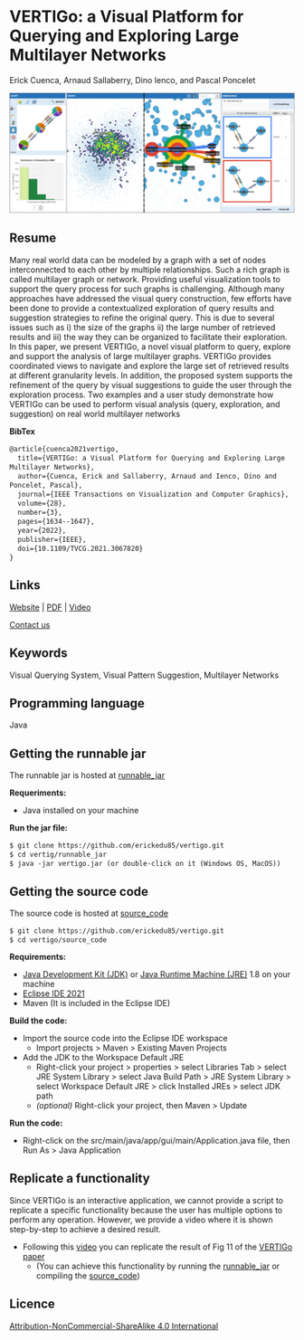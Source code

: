 # VERTIGo: a Visual Platform for Querying and Exploring Large Multilayer Networks

Erick Cuenca, Arnaud Sallaberry, Dino Ienco, and Pascal Poncelet

![VERTIGo](teaser/teaser.png "VERTIGo")

## Resume
Many real world data can be modeled by a graph with a set of nodes interconnected to each other by multiple relationships. Such a rich graph is called multilayer graph or network. Providing useful visualization tools to support the query process for such graphs is challenging. Although many approaches have addressed the visual query construction, few efforts have been done to provide a contextualized exploration of query results and suggestion strategies to refine the original query. This is due to several issues such as i) the size of the graphs ii) the large number of retrieved results and iii) the way they can be organized to facilitate their exploration. In this paper, we present VERTIGo, a novel visual platform to query, explore and support the analysis of large multilayer graphs. VERTIGo provides coordinated views to navigate and explore the large set of retrieved results at different granularity levels. In addition, the proposed system supports the refinement of the query by visual suggestions to guide the user through the exploration process. Two examples and a user study demonstrate how VERTIGo can be used to perform visual analysis (query, exploration, and suggestion) on real world multilayer networks

**BibTex**
```
@article{cuenca2021vertigo,
  title={VERTIGo: a Visual Platform for Querying and Exploring Large Multilayer Networks},
  author={Cuenca, Erick and Sallaberry, Arnaud and Ienco, Dino and Poncelet, Pascal},
  journal={IEEE Transactions on Visualization and Computer Graphics},
  volume={28},
  number={3},
  pages={1634--1647},
  year={2022},
  publisher={IEEE},
  doi={10.1109/TVCG.2021.3067820}
}
```

## Links
[Website](http://advanse.lirmm.fr/vertigo/) | [PDF](https://doi.org/10.1109/TVCG.2021.3067820 "PDF") | [Video](https://youtu.be/0aC6-8pW66Y "Video")

[Contact us](mailto:ecuenca@yachaytech.edu.ec)

## Keywords
Visual Querying System, Visual Pattern Suggestion, Multilayer Networks

## Programming language
Java

## Getting the runnable jar
The runnable jar is hosted at [runnable_jar](https://github.com/erickedu85/vertigo/tree/master/runnable_jar)

**Requeriments:**
* Java installed on your machine

**Run the jar file:**

	$ git clone https://github.com/erickedu85/vertigo.git
	$ cd vertig/runnable_jar
	$ java -jar vertigo.jar (or double-click on it (Windows OS, MacOS))

## Getting the source code
The source code is hosted at [source_code](https://github.com/erickedu85/vertigo/tree/master/source_code)

	$ git clone https://github.com/erickedu85/vertigo.git
	$ cd vertigo/source_code

**Requirements:**
* [Java Development Kit (JDK)](https://www.oracle.com/java/technologies/javase/javase-jdk8-downloads.html) or [Java Runtime Machine (JRE)](https://www.oracle.com/java/technologies/javase-jre8-downloads.html) 1.8 on your machine
* [Eclipse IDE 2021](https://www.eclipse.org/downloads/)
* Maven (It is included in the Eclipse IDE)

**Build the code:**
* Import the source code into the Eclipse IDE workspace
	* Import projects > Maven > Existing Maven Projects
* Add the JDK to the Workspace Default JRE
	* Right-click your project > properties > select Libraries Tab > select JRE System Library > select Java Build Path > JRE System Library > select Workspace Default JRE > click Installed JREs > select JDK path
	* _(optional)_ Right-click your project, then Maven > Update


**Run the code:**
* Right-click on the src/main/java/app/gui/main/Application.java file, then Run As > Java Application


## Replicate a functionality
Since VERTIGo is an interactive application, we cannot provide a script to replicate a specific functionality because the user has multiple options to perform any operation. However, we provide a video where it is shown step-by-step to achieve a desired result.
* Following this [video](https://github.com/erickedu85/vertigo/tree/master/runnable_jar/video/vertigo_replicability.mp4) you can replicate the result of Fig 11 of the [VERTIGo paper](https://doi.org/10.1109/TVCG.2021.3067820)
	* (You can achieve this functionality by running the [runnable_jar](https://github.com/erickedu85/vertigo/tree/master/runnable_jar) or compiling the [source_code](https://github.com/erickedu85/vertigo/tree/master/source_code))


## Licence
[Attribution-NonCommercial-ShareAlike 4.0 International](https://creativecommons.org/licenses/by-nc-sa/4.0/ "Attribution-NonCommercial-ShareAlike 4.0 International")
